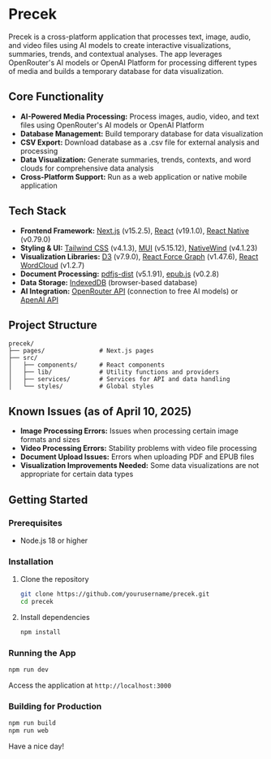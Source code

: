 # Precek

Precek is a cross-platform application that processes text, image, audio, and video files using AI models to create interactive visualizations, summaries, trends, and contextual analyses. The app leverages OpenRouter's AI models  or OpenAI Platform for processing different types of media and builds a temporary database for data visualization.

## Core Functionality

- **AI-Powered Media Processing:** Process images, audio, video, and text files using OpenRouter's AI models or OpenAI Platform
- **Database Management:** Build temporary database for data visualization
- **CSV Export:** Download database as a .csv file for external analysis and processing
- **Data Visualization:** Generate summaries, trends, contexts, and word clouds for comprehensive data analysis
- **Cross-Platform Support:** Run as a web application or native mobile application

## Tech Stack

- **Frontend Framework:** [Next.js](https://nextjs.org/) (v15.2.5), [React](https://reactjs.org/) (v19.1.0), [React Native](https://reactnative.dev/) (v0.79.0)
- **Styling & UI:** [Tailwind CSS](https://tailwindcss.com/) (v4.1.3), [MUI](https://mui.com/) (v5.15.12), [NativeWind](https://www.nativewind.dev/) (v4.1.23)
- **Visualization Libraries:** [D3](https://d3js.org/) (v7.9.0), [React Force Graph](https://github.com/vasturiano/react-force-graph) (v1.47.6), [React WordCloud](https://www.npmjs.com/package/react-wordcloud) (v1.2.7)
- **Document Processing:** [pdfjs-dist](https://www.npmjs.com/package/pdfjs-dist) (v5.1.91), [epub.js](https://github.com/futurepress/epub.js/) (v0.2.8)
- **Data Storage:** [IndexedDB](https://developer.mozilla.org/en-US/docs/Web/API/IndexedDB_API) (browser-based database)
- **AI Integration:** [OpenRouter API](https://openrouter.ai/docs/quickstart) (connection to free AI models) or [ApenAI API](https://platform.openai.com/docs)

## Project Structure

```
precek/
├── pages/               # Next.js pages
├── src/
│   ├── components/      # React components
│   ├── lib/             # Utility functions and providers
│   ├── services/        # Services for API and data handling
│   └── styles/          # Global styles
```

## Known Issues (as of April 10, 2025)

- **Image Processing Errors:** Issues when processing certain image formats and sizes
- **Video Processing Errors:** Stability problems with video file processing
- **Document Upload Issues:** Errors when uploading PDF and EPUB files
- **Visualization Improvements Needed:** Some data visualizations are not appropriate for certain data types

## Getting Started

### Prerequisites

- Node.js 18 or higher

### Installation

1. Clone the repository
   ```bash
   git clone https://github.com/yourusername/precek.git
   cd precek
   ```

2. Install dependencies
   ```bash
   npm install
   ```

### Running the App

```bash
npm run dev
```

Access the application at `http://localhost:3000`

### Building for Production

```bash
npm run build
npm run web
```

Have a nice day!